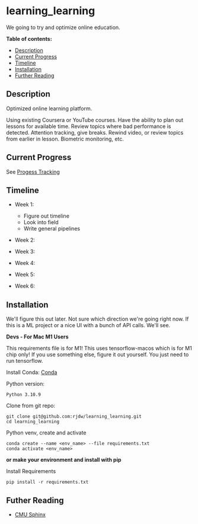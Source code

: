# learning_learning

We going to try and optimize online education.




**Table of contents:**
 - [Description](#description)
 - [Current Progress](#progress)
 - [Timeline](#timeline)
 - [Installation](#install)
 - [Further Reading](#links)

<a id="description"></a>
## Description
Optimized online learning platform.

Using existing Coursera or YouTube courses.
Have the ability to plan out lessons for available time. Review topics where
bad performance is detected. Attention tracking, give breaks. Rewind video, or
review topics from earlier in lesson. Biometric monitoring, etc.

<a id="progress"></a>
## Current Progress  

See [Progess Tracking](./progress.md)


 <a id="timeline"></a>
## Timeline
- Week 1:
    - Figure out timeline
    - Look into field
    - Write general pipelines
- Week 2:

- Week 3:

- Week 4:

- Week 5:

- Week 6:


<a id="install"></a>
## Installation


We'll figure this out later. Not sure which direction we're going right now.
If this is a ML project or a nice UI with a bunch of API calls. We'll see.


**Devs - For Mac M1 Users**

This requirements file is for M1! 
This uses tensorflow-macos which is for M1 chip only!
If you use something else, figure it out yourself. You just need to run tensorflow.

Install Conda:
[Conda](https://conda.io/projects/conda/en/latest/user-guide/install/macos.html)


Python version:  
```
Python 3.10.9
```

Clone from git repo:
```
git clone git@github.com:rjdw/learning_learning.git
cd learning_learning
```

Python venv, create and activate
```
conda create --name <env_name> --file requirements.txt
conda activate <env_name>
```

**or make your environment and install with pip**

Install Requirements
```
pip install -r requirements.txt
```

 <a id="links"></a>
## Futher Reading

- [CMU Sphinx](https://cmusphinx.github.io/wiki/tutorial/)
